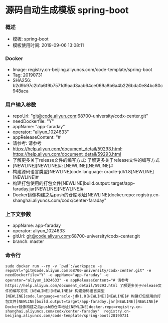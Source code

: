 # 源码自动生成模板 spring-boot

### 概述

* 模板: spring-boot
* 模板使用时间: 2019-09-06 13:08:11

### Docker
* Image: registry.cn-beijing.aliyuncs.com/code-template/spring-boot
* Tag: 20190731
* SHA256: b2d9b97c2b1a6f9b7571d9aad3aab64ce069a8b6a4b226bda0e84bc80c948aca

### 用户输入参数
* repoUrl: "git@code.aliyun.com:68700-university/codx-center.git" 
* needDockerfile: "Y" 
* appName: "app-faraday" 
* operator: "aliyun_1024633" 
* appReleaseContent: "# 
* 请参考: 请参考 
* https://help.aliyun.com/document_detail/59293.html: https://help.aliyun.com/document_detail/59293.html 
* 了解更多关于release文件的编写方式: 了解更多关于release文件的编写方式 
* [NEWLINE][NEWLINE]#: [NEWLINE][NEWLINE]# 
* 构建源码语言类型[NEWLINE]code.language: oracle-jdk1.8[NEWLINE][NEWLINE]# 
* 构建打包使用的打包文件[NEWLINE]build.output: target/app-faraday.jar[NEWLINE][NEWLINE]# 
* Docker镜像构建之后push的仓库地址[NEWLINE]docker.repo: registry.cn-shanghai.aliyuncs.com/codx/center-faraday" 

### 上下文参数
* appName: app-faraday
* operator: aliyun_1024633
* gitUrl: git@code.aliyun.com:68700-university/codx-center.git
* branch: master


### 命令行
	sudo docker run --rm -v `pwd`:/workspace -e repoUrl="git@code.aliyun.com:68700-university/codx-center.git" -e needDockerfile="Y" -e appName="app-faraday" -e operator="aliyun_1024633" -e appReleaseContent="# 请参考 https://help.aliyun.com/document_detail/59293.html 了解更多关于release文件的编写方式 [NEWLINE][NEWLINE]# 构建源码语言类型[NEWLINE]code.language=oracle-jdk1.8[NEWLINE][NEWLINE]# 构建打包使用的打包文件[NEWLINE]build.output=target/app-faraday.jar[NEWLINE][NEWLINE]# Docker镜像构建之后push的仓库地址[NEWLINE]docker.repo=registry.cn-shanghai.aliyuncs.com/codx/center-faraday"  registry.cn-beijing.aliyuncs.com/code-template/spring-boot:20190731

